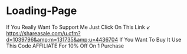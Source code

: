 # Loading-Page
If You Really Want To Support Me Just Click On This Link ↙  https://shareasale.com/u.cfm?d=1039796&amp;m=131735&amp;u=4436704  If You Want To Buy It Use This Code AFFILIATE For 10% Off On 1 Purchase
